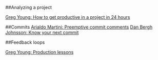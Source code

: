 ##Analyzing a project

[Greg Young: How to get productive in a project in 24 hours](https://www.youtube.com/watch?v=KaLROwp-VDY)

##Commits
[Arialdo Martini: Preemptive commit comments](https://arialdomartini.wordpress.com/2012/09/03/pre-emptive-commit-comments/)
[Dan Bergh Johnsson: Know your next commit](http://programmer.97things.oreilly.com/wiki/index.php/Know_Your_Next_Commit)

##Feedback loops

[Greg Young: Production lessons](https://www.youtube.com/watch?v=urzK655T1sY)
